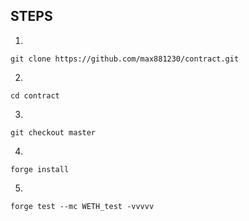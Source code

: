 ## STEPS


1.
```shell
git clone https://github.com/max881230/contract.git 
```

2.
```shell
cd contract
```

3.
```shell
git checkout master
```

4.
```shell
forge install
```

5.
```shell
forge test --mc WETH_test -vvvvv
```
